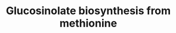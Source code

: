 ---
annotations:
- type: Pathway Ontology
  value: classic metabolic pathway
authors:
- Mikikot
- Afukushima
- Khanspers
- Mkutmon
- Eweitz
description: This pathway describes the glucosinolate derived from methionine in Arabidopsis
  thaliana. This is based on the KEGG pathway and PlantCyc.  Some pathway entities
  are unknown and being investigated, these are denoted as "Catalyst" and "Metabolite"
  for now.
last-edited: 2021-05-28
organisms:
- Arabidopsis thaliana
redirect_from:
- /index.php/Pathway:WP4597
- /instance/WP4597
schema-jsonld:
- '@context': https://schema.org/
  '@id': https://wikipathways.github.io/pathways/WP4597.html
  '@type': Dataset
  creator:
    '@type': Organization
    name: WikiPathways
  description: This pathway describes the glucosinolate derived from methionine in
    Arabidopsis thaliana. This is based on the KEGG pathway and PlantCyc.  Some pathway
    entities are unknown and being investigated, these are denoted as "Catalyst" and
    "Metabolite" for now.
  keywords:
  - ''
  - IPMI1
  - Metabolite
  - SOT17
  - 4-(Methylsulfinyl)butyl glucosinolate
  - 4-Pentenyl glucosinolate
  - 3-(Methylsulfinyl)propyl-glucosinolate
  - 6-Methylthiohexanaldoxime
  - Trihomomethionine
  - CYP79F1
  - 5-Methylthiopentanaldoxime
  - 3-(3'-Methylthio)propylmalic acid
  - 6-Methylthiohexyl glucosinolate
  - 2-(4'-Methylthio)butylmalic acid
  - 2-(Methylsulfinyl)ethyl-glucosinolate
  - UGT74B1
  - 3-(7'-Methylthio)heptylmalic acid
  - 3-Butenyl glucosinolate
  - 4-Methylthiobutyl glucosinolate
  - Catalyst
  - 2-Oxo-10-methylthiodecanoic acid
  - SOT18
  - 7-Methylthioheptyl glucosinolate
  - 2-Propenyl glucosinolate
  - 8-Methylthiooctyl-desulfoglucosinolate
  - 4-Methylthiobutylthiohydroximate
  - 4-Benzoyloxybutyl glucosinolate
  - Tetrahomomethionine
  - Dihomomethionine
  - 2-(5'-Methylthio)pentylmalic acid
  - 8-(Methylsulfinyl)octyl glucosinolate
  - 7-Methylthioheptanaldoxime
  - 4-Methylthiobutyl-desulfoglucosinolate
  - Methionine
  - 3-Methylthiopropyl glucosinolate
  - 2-(3'-Methylthio)propylmalic acid
  - 4-Methylthiobutanaldoxime
  - 3-Hydroxypropyl-glucosinolate
  - 2-Oxo-5-methylthiopentanoic acid
  - IMD1
  - 2-Sinapoyloxy-3-butenyl glucosinolate
  - 3-(4'-Methylthio)butylmalic acid
  - 2-Benzoyloxy-3-butenyl glucosinolate
  - BCAT3
  - 2-Oxo-7-methylthioheptanoic acid
  - IIL1
  - 8-Methylthiooctanaldoxime
  - 4-Hydroxybutyl-glucosinolate
  - IMS2
  - Pentahomomethionine
  - MAM1
  - SOT16
  - 6-(Methylsulfinyl)hexyl glucosinolate
  - Homomethionine
  - BCAT4
  - CYP83A1
  - CYP79F2
  - 2-Oxo-9-methylthiononanoic acid
  - 2-Oxo-6-methylthiopentanoic acid
  - 7-(Methylsulfinyl)heptyl glucosinolate
  - S-(4-Methylthiobutylthiohydroximoyl)-L-cysteine
  - 3-Sinapoyloxypropyl-glucosinolate
  - Hexahomomethionine
  - 2-(6'-Methylthio)hexylmalic acid
  - 2-(2'-Methylthio)ethylmalic acid
  - 2-(7'-Methylthio)heptylmalic acid
  - 3-(2'-Methylthio)ethylmalic acid
  - 3-Methylthiopropyl-desulfoglucosinolate
  - SUR1
  - 3-(6'-Methylthio)hexylmalic acid
  - 8-Methylthiooctyl glucosinolate
  - 5-Methylthiopentyl glucosinolate
  - 9-Methylthiononanaldoxime
  - 7-Methylthioheptyl-desulfoglucosinolate
  - 2-Oxo-8-methylthiooctanoic acid
  - 3-(5'-Methylthio)pentylmalic acid
  - 4-Sinapoyloxybutyl-glucosinolate
  - IPMI2
  - 2-Oxo-4-methylthiobutanoic acid
  - 9-(Methylsulfinyl)nonyl glucosinolate
  - 5-(Methylsulfinyl)pentyl glucosinolate
  - 2-Hydroxy 3-butenyl glucosinolate
  license: CC0
  name: Glucosinolate biosynthesis from methionine
seo: CreativeWork
title: Glucosinolate biosynthesis from methionine
wpid: WP4597
---